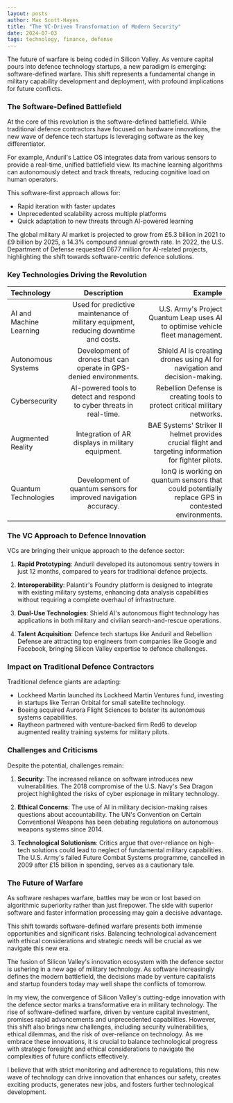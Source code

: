 ```yaml
---
layout: posts
author: Max Scott-Hayes
title: "The VC-Driven Transformation of Modern Security"
date: 2024-07-03
tags: technology, finance, defense
---
```

The future of warfare is being coded in Silicon Valley. As venture capital pours into defence technology startups, a new paradigm is emerging: software-defined warfare. This shift represents a fundamental change in military capability development and deployment, with profound implications for future conflicts.

### The Software-Defined Battlefield

At the core of this revolution is the software-defined battlefield. While traditional defence contractors have focused on hardware innovations, the new wave of defence tech startups is leveraging software as the key differentiator.

For example, Anduril's Lattice OS integrates data from various sensors to provide a real-time, unified battlefield view. Its machine learning algorithms can autonomously detect and track threats, reducing cognitive load on human operators.

This software-first approach allows for:
- Rapid iteration with faster updates
- Unprecedented scalability across multiple platforms
- Quick adaptation to new threats through AI-powered learning

The global military AI market is projected to grow from £5.3 billion in 2021 to £9 billion by 2025, a 14.3% compound annual growth rate. In 2022, the U.S. Department of Defense requested £677 million for AI-related projects, highlighting the shift towards software-centric defence solutions.

### Key Technologies Driving the Revolution

| Technology | Description | Example |
|:---|:---:|---:|
| AI and Machine Learning | Used for predictive maintenance of military equipment, reducing downtime and costs. | U.S. Army's Project Quantum Leap uses AI to optimise vehicle fleet management. |
| Autonomous Systems | Development of drones that can operate in GPS-denied environments. | Shield AI is creating drones using AI for navigation and decision-making. |
| Cybersecurity | AI-powered tools to detect and respond to cyber threats in real-time. | Rebellion Defense is creating tools to protect critical military networks. |
| Augmented Reality | Integration of AR displays in military equipment. | BAE Systems' Striker II helmet provides crucial flight and targeting information for fighter pilots. |
| Quantum Technologies | Development of quantum sensors for improved navigation accuracy. | IonQ is working on quantum sensors that could potentially replace GPS in contested environments. |

### The VC Approach to Defence Innovation

VCs are bringing their unique approach to the defence sector:

1. **Rapid Prototyping**: Anduril developed its autonomous sentry towers in just 12 months, compared to years for traditional defence projects.

2. **Interoperability**: Palantir's Foundry platform is designed to integrate with existing military systems, enhancing data analysis capabilities without requiring a complete overhaul of infrastructure.

3. **Dual-Use Technologies**: Shield AI's autonomous flight technology has applications in both military and civilian search-and-rescue operations.

4. **Talent Acquisition**: Defence tech startups like Anduril and Rebellion Defense are attracting top engineers from companies like Google and Facebook, bringing Silicon Valley expertise to defence challenges.

### Impact on Traditional Defence Contractors

Traditional defence giants are adapting:

- Lockheed Martin launched its Lockheed Martin Ventures fund, investing in startups like Terran Orbital for small satellite technology.
- Boeing acquired Aurora Flight Sciences to bolster its autonomous systems capabilities.
- Raytheon partnered with venture-backed firm Red6 to develop augmented reality training systems for military pilots.

### Challenges and Criticisms

Despite the potential, challenges remain:

1. **Security**: The increased reliance on software introduces new vulnerabilities. The 2018 compromise of the U.S. Navy's Sea Dragon project highlighted the risks of cyber espionage in military technology.

2. **Ethical Concerns**: The use of AI in military decision-making raises questions about accountability. The UN's Convention on Certain Conventional Weapons has been debating regulations on autonomous weapons systems since 2014.

3. **Technological Solutionism**: Critics argue that over-reliance on high-tech solutions could lead to neglect of fundamental military capabilities. The U.S. Army's failed Future Combat Systems programme, cancelled in 2009 after £15 billion in spending, serves as a cautionary tale.

### The Future of Warfare

As software reshapes warfare, battles may be won or lost based on algorithmic superiority rather than just firepower. The side with superior software and faster information processing may gain a decisive advantage.

This shift towards software-defined warfare presents both immense opportunities and significant risks. Balancing technological advancement with ethical considerations and strategic needs will be crucial as we navigate this new era.

The fusion of Silicon Valley's innovation ecosystem with the defence sector is ushering in a new age of military technology. As software increasingly defines the modern battlefield, the decisions made by venture capitalists and startup founders today may well shape the conflicts of tomorrow. 

In my view, the convergence of Silicon Valley's cutting-edge innovation with the defence sector marks a transformative era in military technology. The rise of software-defined warfare, driven by venture capital investment, promises rapid advancements and unprecedented capabilities. However, this shift also brings new challenges, including security vulnerabilities, ethical dilemmas, and the risk of over-reliance on technology. As we embrace these innovations, it is crucial to balance technological progress with strategic foresight and ethical considerations to navigate the complexities of future conflicts effectively. 

I believe that with strict monitoring and adherence to regulations, this new wave of technology can drive innovation that enhances our safety, creates exciting products, generates new jobs, and fosters further technological development.